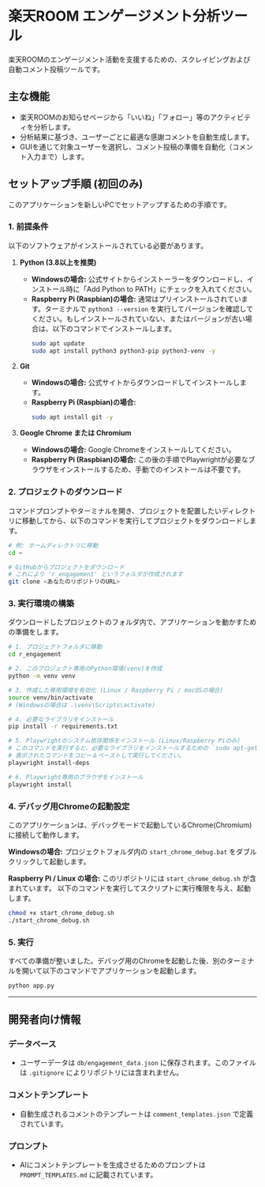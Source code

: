 # 楽天ROOM エンゲージメント分析ツール

楽天ROOMのエンゲージメント活動を支援するための、スクレイピングおよび自動コメント投稿ツールです。

## 主な機能

- 楽天ROOMのお知らせページから「いいね」「フォロー」等のアクティビティを分析します。
- 分析結果に基づき、ユーザーごとに最適な感謝コメントを自動生成します。
- GUIを通じて対象ユーザーを選択し、コメント投稿の準備を自動化（コメント入力まで）します。

## セットアップ手順 (初回のみ)

このアプリケーションを新しいPCでセットアップするための手順です。

### 1. 前提条件

以下のソフトウェアがインストールされている必要があります。

1.  **Python (3.8以上を推奨)**
    - **Windowsの場合:** 公式サイトからインストーラーをダウンロードし、インストール時に「Add Python to PATH」にチェックを入れてください。
    - **Raspberry Pi (Raspbian)の場合:** 通常はプリインストールされています。ターミナルで `python3 --version` を実行してバージョンを確認してください。もしインストールされていない、またはバージョンが古い場合は、以下のコマンドでインストールします。
      ```bash
      sudo apt update
      sudo apt install python3 python3-pip python3-venv -y
      ```

2.  **Git**
    - **Windowsの場合:** 公式サイトからダウンロードしてインストールします。
    - **Raspberry Pi (Raspbian)の場合:**
      ```bash
      sudo apt install git -y
      ```

3.  **Google Chrome または Chromium**
    - **Windowsの場合:** Google Chromeをインストールしてください。
    - **Raspberry Pi (Raspbian)の場合:** この後の手順でPlaywrightが必要なブラウザをインストールするため、手動でのインストールは不要です。

### 2. プロジェクトのダウンロード

コマンドプロンプトやターミナルを開き、プロジェクトを配置したいディレクトリに移動してから、以下のコマンドを実行してプロジェクトをダウンロードします。

```bash
# 例: ホームディレクトリに移動
cd ~

# GitHubからプロジェクトをダウンロード
# これにより 'r_engagement' というフォルダが作成されます
git clone <あなたのリポジトリのURL>
```

### 3. 実行環境の構築

ダウンロードしたプロジェクトのフォルダ内で、アプリケーションを動かすための準備をします。

```bash
# 1. プロジェクトフォルダに移動
cd r_engagement

# 2. このプロジェクト専用のPython環境(venv)を作成
python -m venv venv

# 3. 作成した専用環境を有効化 (Linux / Raspberry Pi / macOSの場合)
source venv/bin/activate
# (Windowsの場合は .\venv\Scripts\activate)

# 4. 必要なライブラリをインストール
pip install -r requirements.txt

# 5. Playwrightのシステム依存関係をインストール (Linux/Raspberry Piのみ)
# このコマンドを実行すると、必要なライブラリをインストールするための `sudo apt-get install ...` から始まるコマンドが表示されます。
# 表示されたコマンドをコピー＆ペーストして実行してください。
playwright install-deps

# 6. Playwright専用のブラウザをインストール
playwright install
```

### 4. デバッグ用Chromeの起動設定

このアプリケーションは、デバッグモードで起動しているChrome(Chromium)に接続して動作します。

**Windowsの場合:**
プロジェクトフォルダ内の `start_chrome_debug.bat` をダブルクリックして起動します。

**Raspberry Pi / Linux の場合:**
このリポジトリには `start_chrome_debug.sh` が含まれています。
以下のコマンドを実行してスクリプトに実行権限を与え、起動します。
```bash
chmod +x start_chrome_debug.sh
./start_chrome_debug.sh
```

### 5. 実行

すべての準備が整いました。デバッグ用のChromeを起動した後、別のターミナルを開いて以下のコマンドでアプリケーションを起動します。

```bash
python app.py
```

---

## 開発者向け情報

### データベース
- ユーザーデータは `db/engagement_data.json` に保存されます。このファイルは `.gitignore` によりリポジトリには含まれません。

### コメントテンプレート
- 自動生成されるコメントのテンプレートは `comment_templates.json` で定義されています。

### プロンプト
- AIにコメントテンプレートを生成させるためのプロンプトは `PROMPT_TEMPLATES.md` に記載されています。
